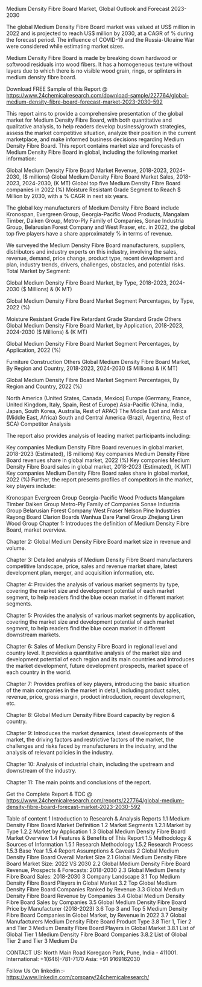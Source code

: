 Medium Density Fibre Board Market, Global Outlook and Forecast 2023-2030

The global Medium Density Fibre Board market was valued at US$ million in 2022 and is projected to reach US$ million by 2030, at a CAGR of % during the forecast period. The influence of COVID-19 and the Russia-Ukraine War were considered while estimating market sizes.

Medium Density Fibre Board is made by breaking down hardwood or softwood residuals into wood fibers. It has a homogeneous texture without layers due to which there is no visible wood grain, rings, or splinters in medium density fibre board.

Download FREE Sample of this Report @ https://www.24chemicalresearch.com/download-sample/227764/global-medium-density-fibre-board-forecast-market-2023-2030-592

This report aims to provide a comprehensive presentation of the global market for Medium Density Fibre Board, with both quantitative and qualitative analysis, to help readers develop business/growth strategies, assess the market competitive situation, analyze their position in the current marketplace, and make informed business decisions regarding Medium Density Fibre Board. This report contains market size and forecasts of Medium Density Fibre Board in global, including the following market information:

Global Medium Density Fibre Board Market Revenue, 2018-2023, 2024-2030, ($ millions)
Global Medium Density Fibre Board Market Sales, 2018-2023, 2024-2030, (K MT)
Global top five Medium Density Fibre Board companies in 2022 (%)
Moisture Resistant Grade Segment to Reach $ Million by 2030, with a % CAGR in next six years.

The global key manufacturers of Medium Density Fibre Board include Kronospan, Evergreen Group, Georgia-Pacific Wood Products, Mangalam Timber, Daiken Group, Metro-Ply Family of Companies, Sonae Industria Group, Belarusian Forest Company and West Fraser, etc. in 2022, the global top five players have a share approximately % in terms of revenue.

We surveyed the Medium Density Fibre Board manufacturers, suppliers, distributors and industry experts on this industry, involving the sales, revenue, demand, price change, product type, recent development and plan, industry trends, drivers, challenges, obstacles, and potential risks. Total Market by Segment:

Global Medium Density Fibre Board Market, by Type, 2018-2023, 2024-2030 ($ Millions) & (K MT)

Global Medium Density Fibre Board Market Segment Percentages, by Type, 2022 (%)

Moisture Resistant Grade
Fire Retardant Grade
Standard Grade
Others
Global Medium Density Fibre Board Market, by Application, 2018-2023, 2024-2030 ($ Millions) & (K MT)

Global Medium Density Fibre Board Market Segment Percentages, by Application, 2022 (%)

Furniture
Construction
Others
Global Medium Density Fibre Board Market, By Region and Country, 2018-2023, 2024-2030 ($ Millions) & (K MT)

Global Medium Density Fibre Board Market Segment Percentages, By Region and Country, 2022 (%)

North America (United States, Canada, Mexico)
Europe (Germany, France, United Kingdom, Italy, Spain, Rest of Europe)
Asia-Pacific (China, India, Japan, South Korea, Australia, Rest of APAC)
The Middle East and Africa (Middle East, Africa)
South and Central America (Brazil, Argentina, Rest of SCA)
Competitor Analysis

The report also provides analysis of leading market participants including:

Key companies Medium Density Fibre Board revenues in global market, 2018-2023 (Estimated), ($ millions)
Key companies Medium Density Fibre Board revenues share in global market, 2022 (%)
Key companies Medium Density Fibre Board sales in global market, 2018-2023 (Estimated), (K MT)
Key companies Medium Density Fibre Board sales share in global market, 2022 (%)
Further, the report presents profiles of competitors in the market, key players include:

Kronospan
Evergreen Group
Georgia-Pacific Wood Products
Mangalam Timber
Daiken Group
Metro-Ply Family of Companies
Sonae Industria Group
Belarusian Forest Company
West Fraser
Nelson Pine Industries
Rayong Board
Clarion Boards
Wanhua
Dare Panel Group
Zhejiang Liren Wood Group
Chapter 1: Introduces the definition of Medium Density Fibre Board, market overview.

Chapter 2: Global Medium Density Fibre Board market size in revenue and volume.

Chapter 3: Detailed analysis of Medium Density Fibre Board manufacturers competitive landscape, price, sales and revenue market share, latest development plan, merger, and acquisition information, etc.

Chapter 4: Provides the analysis of various market segments by type, covering the market size and development potential of each market segment, to help readers find the blue ocean market in different market segments.

Chapter 5: Provides the analysis of various market segments by application, covering the market size and development potential of each market segment, to help readers find the blue ocean market in different downstream markets.

Chapter 6: Sales of Medium Density Fibre Board in regional level and country level. It provides a quantitative analysis of the market size and development potential of each region and its main countries and introduces the market development, future development prospects, market space of each country in the world.

Chapter 7: Provides profiles of key players, introducing the basic situation of the main companies in the market in detail, including product sales, revenue, price, gross margin, product introduction, recent development, etc.

Chapter 8: Global Medium Density Fibre Board capacity by region & country.

Chapter 9: Introduces the market dynamics, latest developments of the market, the driving factors and restrictive factors of the market, the challenges and risks faced by manufacturers in the industry, and the analysis of relevant policies in the industry.

Chapter 10: Analysis of industrial chain, including the upstream and downstream of the industry.

Chapter 11: The main points and conclusions of the report.

Get the Complete Report & TOC @ https://www.24chemicalresearch.com/reports/227764/global-medium-density-fibre-board-forecast-market-2023-2030-592

Table of content
1 Introduction to Research & Analysis Reports
1.1 Medium Density Fibre Board Market Definition
1.2 Market Segments
1.2.1 Market by Type
1.2.2 Market by Application
1.3 Global Medium Density Fibre Board Market Overview
1.4 Features & Benefits of This Report
1.5 Methodology & Sources of Information
1.5.1 Research Methodology
1.5.2 Research Process
1.5.3 Base Year
1.5.4 Report Assumptions & Caveats
2 Global Medium Density Fibre Board Overall Market Size
2.1 Global Medium Density Fibre Board Market Size: 2022 VS 2030
2.2 Global Medium Density Fibre Board Revenue, Prospects & Forecasts: 2018-2030
2.3 Global Medium Density Fibre Board Sales: 2018-2030
3 Company Landscape
3.1 Top Medium Density Fibre Board Players in Global Market
3.2 Top Global Medium Density Fibre Board Companies Ranked by Revenue
3.3 Global Medium Density Fibre Board Revenue by Companies
3.4 Global Medium Density Fibre Board Sales by Companies
3.5 Global Medium Density Fibre Board Price by Manufacturer (2018-2023)
3.6 Top 3 and Top 5 Medium Density Fibre Board Companies in Global Market, by Revenue in 2022
3.7 Global Manufacturers Medium Density Fibre Board Product Type
3.8 Tier 1, Tier 2 and Tier 3 Medium Density Fibre Board Players in Global Market
3.8.1 List of Global Tier 1 Medium Density Fibre Board Companies
3.8.2 List of Global Tier 2 and Tier 3 Medium De

CONTACT US:
North Main Road Koregaon Park, Pune, India - 411001.
International: +1(646)-781-7170
Asia: +91 9169162030

Follow Us On linkedin :- https://www.linkedin.com/company/24chemicalresearch/
